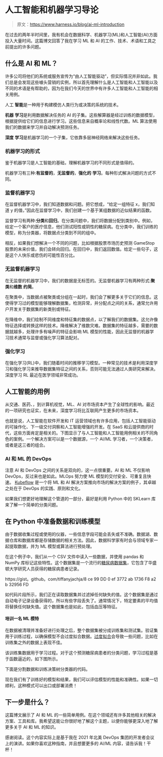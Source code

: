 # 人工智能和机器学习导论

> 原文：<https://www.harness.io/blog/ai-ml-introduction>

在过去的两年半时间里，我有机会在数据科学、机器学习(ML)和人工智能(AI)方面投入大量时间。这篇博文回答了我在学习 ML 和 AI 的工作、技术、术语和工具之前提出的许多问题。

## 什么是 AI 和 ML？

许多公司将他们的系统或服务宣传为“由人工智能驱动”，但实际情况并非如此。我们总是会发现这些噱头营销的实例，所以首先理解什么是人工智能和人工智能以及不同的术语是有帮助的，因为在我们今天的世界中有许多人工智能和人工智能的相关用例。

人工 **智能**是一种用于构建模仿人类行为或决策的系统的技术。

**机器** **学习**是利用数据解决任务的 AI 的子集。这些解算器是经过训练的数据模型，根据提供给它们的信息进行学习。这些信息来自概率论和线性代数。ML 算法使用我们的数据来学习并自动解决预测任务。

**深度** **学习**是机器学习的一个子集，它依靠多层神经网络来解决这些任务。

### 机器学习的形式

鉴于机器学习是人工智能的基础，理解机器学习的不同形式是值得的。

机器学习有三种:**有监督的**，**无监督的**，**强化的** **学习**。每种形式解决问题的方式不同。

### 监督机器学习

在监督机器学习中，我们知道数据和问题。把它想成，“给定一组特征 x，我们知道 y 的值，”因此在监督学习中，我们创建一个基于某组数据的近似结果的函数。

监督学习有两种:**分类**和**回归**。在分类问题中，我们将数据分配到类别中。例如，给定一个客户的医疗信息，他们测试阳性或阴性的糖尿病。在分类中，我们训练的模型，称为分类器，将数据点分类到不同的组中。

相反，如果我们想解决一个不同的问题，比如根据股票市场历史预测 GameStop 股票的未来价值，我们会转向回归。在回归中，我们返回数值。给定一些句子，这是这个人快乐或悲伤的可能性百分比。

### 无监督机器学习

在无监督的机器学习中，我们的数据是无标签的。无监督机器学习有两种形式:**聚类**和**维数** **约简**。

在聚类中，当数据点被聚类或分组在一起时，我们会了解更多关于它们的信息。这使得学习过的模型能够理解数据集，检测异常，并分配点之间的关系，通常允许用户开发关于数据集的新类别或特征。

在降维中，我们绘制不同维度和特征集的数据点，以了解我们的数据集。这允许像特征选择或转换这样的技术。降维解决了维数灾难。数据集的特征越多，需要的数据就越多，处理许多有噪声的特征会影响 ML 模型的性能，因此无监督的机器学习技术通常与监督或强化学习算法配对。

### 强化学习

在强化学习(RL)中，我们随着时间的推移学习模型。一种常见的技术是利用深度学习和强化学习来推导数据集特征之间的关系，否则可能无法通过人类研究来解决。深度学习 RL 最近在医学领域非常成功。

## 人工智能的用例

从交通、医药、，到计算机视觉，ML、AI 对市场资本产生了全球性的影响。最近的一项研究也证实，在未来，深度学习将比互联网产生更多的市场资本。

也就是说，人工智能在软件开发和 IT 运营领域也有许多应用，包括人工智能驱动的可操作化、下一级交付洞察和人工智能增强的开发。在 SaaS 和云提供商的时代，这些方面肯定是相关的。下图显示了与人工智能和人工智能用例相关的不同角色的案例。一个解决方案可以是一个数据源，一个 AI/ML 学习者，一个决策者，或者是这三者的组合。

### AI 和 ML 的 DevOps

注意 AI 和 DevOps 之间的关系是双向的，这一点很重要。AI 和 ML 不仅影响 DevOps，反过来也是如此。MLOps 努力使 ML 模型的交付安全、可重复且快速。 [Kubeflow](https://www.kubeflow.org/) 是一个将 ML 和 AI 解决方案推向市场的解决方案的例子，其卓越之处在于 DevOps 的实践、原则和文化。

如果我们想更好地理解这个管道的一部分，最好是利用 Python 中的 SKLearn 库来了解一个简单的分类问题。

## 在 Python 中准备数据和训练模型

由于数据收集过程或使用的仪器，一些信息字段可能会丢失或不准确。数据湖、数据仓库和数据库都是存储数据的相关方法。因此，数据科学家有时会与领域专家一起提取数据，并为 ML 模型或算法进行预处理。

在这个例子中，我们从一个 CSV 文件中读入一些数据，并使用 pandas 和 NumPy 库标记这些特性。这个数据集是一个流行的[糖尿病数据集](https://archive.ics.uci.edu/ml/datasets/diabetes)，它包含了华盛顿大学研究人员获得的糖尿病患者记录。

https://gist。github。com/tiffanyjachja/8 ce 99 DD 0 ef 3772 ab 1736 F8 a2 b 32956 FD

如代码片段所示，我们正在读取数据集并过滤掉任何缺失的值。这个数据集是通过自动电子记录设备获得的，所以有些字段丢失了。通常情况下，特定要素的平均值将替换任何缺失值。这个数据集也是如此，包括血压等特征。

#### **培训一名 ML 模特**

在数据被清理并准备好进行处理之后，整个数据集被分成训练集和测试集。验证集用于训练过程，以确保模型不会过度拟合数据。[过度拟合](https://elitedatascience.com/overfitting-in-machine-learning)会导致一些问题，比如在训练集之外的数据上表现不佳。

该训练集数据用于学习过程。对于这个预测糖尿病患者的分类问题，学习过程是基于函数逼近的，如下图所示。

下面是分割数据和训练决策树分类器的代码。

现在我们有了训练好的模型和结果，我们可以评估模型的性能和准确性。如果一切顺利，这种模式可以出口或部署消费！

## 下一步是什么？

这篇博文展示了 AI 和 ML 的一些简单用例。在这个领域还有许多其他相关的解决方案、工具和库。我希望这能让你很好地了解这个主题，以便你能够更深入地了解更多关于 AI 和 ML 的知识。

感谢阅读。这个内容实际上是基于我在 2021 年北美 DevOps 集团的开发者会议上的演讲。如果你喜欢这种指南，并且想要更多的 AI/ML 内容，请告诉我！干杯！